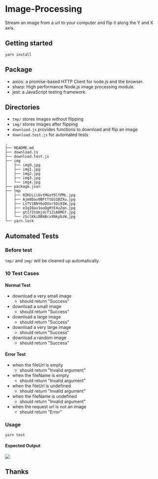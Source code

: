 # Image-Processing
Stream an image from a url to your computer and flip it along the Y and X axis.

## Getting started
```
yarn install
```

## Package 
- axios: a promise-based HTTP Client for node.js and the browser.
- sharp: High performance Node.js image processing module.
- jest: a JavaScript testing framework.

## Directories 

* `tmp/` stores images without flipping 
* `img/` stores images after flipping
* `download.js` provides functions to download and flip an image
* `download.test.js` for automated tests

```
.
├── README.md
├── download.js
├── download.test.js
├── img
│   ├── img0.jpg
│   ├── img1.jpg
│   ├── img2.jpg
│   ├── img3.jpg
│   └── img4.jpg
├── package.json
├── tmp
│   ├── 0ZKUiii6vtMGoY9lYPML.jpg
│   ├── Ajm8Dav0BFtTtEG1BZXu.jpg
│   ├── LsTV1BNY6oOUvr5Di9IW.jpg
│   ├── eIqIQav1ooQgRtE4uZqn.jpg
│   ├── gtI72tUmjdcf1ZsA8MGf.jpg
│   └── zSclKkiBBkBcvXNkybzW.jpg
└── yarn.lock
```

## Automated Tests
### Before test
`tmp/` and `img/` will be cleaned up automatically.

### 10 Test Cases
#### Normal Test
* download a very small image 
    * should return "Success"
* download a small image
    * should return "Success"
* download a large image
    * should return "Success"
* download a very large image
    * should return "Success"
* download a random image
    * should return "Success"

#### Error Test
* when the fileUrl is empty
    * should return "Invalid argument"
* when the fileName is empty
    * should return "Invalid argument" 
* when the fileUrl is undefined
    * should return "Invalid argument" 
* when the fileName is undefined
    * should return "Invalid argument" 
* when the request url is not an image
    * should return "Error"

### Usage
```
yarn test
```

#### Expected Output
![](https://i.imgur.com/NpjwcI4.png)


## Thanks
